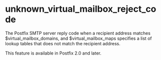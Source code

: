 # unknown_virtual_mailbox_reject_code 


The Postfix SMTP server reply code when a recipient address matches
$virtual_mailbox_domains, and $virtual_mailbox_maps specifies a list
of lookup tables that does not match the recipient address.



This feature is available in Postfix 2.0 and later.



